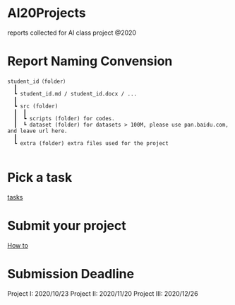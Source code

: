 # AI20Projects

reports collected for AI class project @2020

# Report Naming Convension
```
student_id（folder）  
  ┃
  ┗ student_id.md / student_id.docx / ...  
  ┃
  ┗ src (folder)
  ┃  ┃
  ┃  ┗ scripts (folder) for codes.
  ┃  ┗ dataset (folder) for datasets > 100M, please use pan.baidu.com, and leave url here.
  ┃
  ┗ extra (folder) extra files used for the project
  
```
 
# Pick a task
[tasks](./aitasks.md)

# Submit your project
[How to](./Submission-Howto.md)

# Submission Deadline
Project I: 2020/10/23
Project II: 2020/11/20
Project III: 2020/12/26

